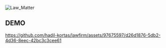 ![Law_Matter](https://github.com/hadil-kortas/lawfirm/assets/97675597/73818458-f92f-4cfb-a5eb-5a03514492a4)


## DEMO 

https://github.com/hadil-kortas/lawfirm/assets/97675597/d26d1876-5db2-4d36-8eec-42bc3c3cee61

